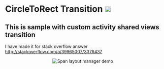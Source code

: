 # CircleToRect Transition <img src="https://www.cleveroad.com/public/comercial/label-android.svg" height="19">

## This is sample with custom activity shared views transition
I have made it for stack overflow answer http://stackoverflow.com/a/39965007/3379437

<p align="center">
    <img src="/images/animated.gif" alt="Span layout manager demo">
</p>
